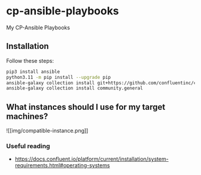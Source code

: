 # cp-ansible-playbooks
My CP-Ansible Playbooks

## Installation

Follow these steps:

```bash
pip3 install ansible
python3.11 -m pip install --upgrade pip
ansible-galaxy collection install git+https://github.com/confluentinc/cp-ansible.git
ansible-galaxy collection install community.general
```

## What instances should I use for my target machines?

![[img/compatible-instance.png]]

### Useful reading

- https://docs.confluent.io/platform/current/installation/system-requirements.html#operating-systems